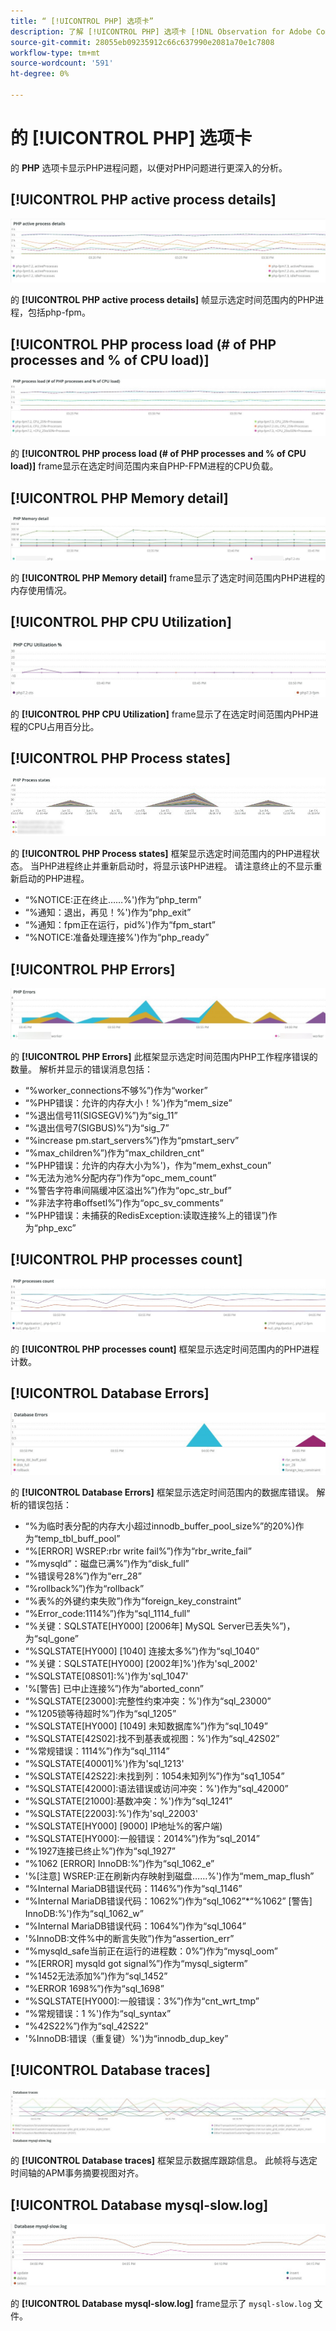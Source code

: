 ```yaml
---
title: “ [!UICONTROL PHP] 选项卡”
description: 了解 [!UICONTROL PHP] 选项卡 [!DNL Observation for Adobe Commerce].
source-git-commit: 28055eb09235912c66c637990e2081a70e1c7808
workflow-type: tm+mt
source-wordcount: '591'
ht-degree: 0%

---
```



# 的 [!UICONTROL PHP] 选项卡

的 **PHP** 选项卡显示PHP进程问题，以便对PHP问题进行更深入的分析。

## [!UICONTROL PHP active process details]

![PHP活动进程详细信息](../../assets/tools/php-active-process-details.jpg)

的 **[!UICONTROL PHP active process details]** 帧显示选定时间范围内的PHP进程，包括php-fpm。

## [!UICONTROL PHP process load (# of PHP processes and % of CPU load)]

![PHP进程加载](../../assets/tools/php-process-load.jpg)

的 **[!UICONTROL PHP process load (# of PHP processes and % of CPU load)]** frame显示在选定时间范围内来自PHP-FPM进程的CPU负载。

## [!UICONTROL PHP Memory detail]

![PHP内存详细信息](../../assets/tools/php-memory-detail.jpg)

的 **[!UICONTROL PHP Memory detail]** frame显示了选定时间范围内PHP进程的内存使用情况。

## [!UICONTROL PHP CPU Utilization]

![PHP CPU利用率](../../assets/tools/php-cpu-utilization.jpg)

的 **[!UICONTROL PHP CPU Utilization]** frame显示了在选定时间范围内PHP进程的CPU占用百分比。

## [!UICONTROL PHP Process states]

![PHP进程状态](../../assets/tools/php-process-states-image-1.jpg)

的 **[!UICONTROL PHP Process states]** 框架显示选定时间范围内的PHP进程状态。 当PHP进程终止并重新启动时，将显示该PHP进程。 请注意终止的不显示重新启动的PHP进程。

* “%NOTICE:正在终止……%&#39;)作为“php_term”
* “%通知：退出，再见！%&#39;)作为“php_exit”
* “%通知：fpm正在运行，pid%&#39;)作为“fpm_start”
* “%NOTICE:准备处理连接%&#39;)作为“php_ready”

## [!UICONTROL PHP Errors]

![PHP错误](../../assets/tools/php-errors-image-1.jpg)

的 **[!UICONTROL PHP Errors]** 此框架显示选定时间范围内PHP工作程序错误的数量。 解析并显示的错误消息包括：

* “%worker_connections不够%”)作为“worker”
* “%PHP错误：允许的内存大小！%&#39;)作为“mem_size”
* “%退出信号11(SIGSEGV)%”)为“sig_11”
* “%退出信号7(SIGBUS)%”)为“sig_7”
* “%increase pm.start_servers%”)作为“pmstart_serv”
* “%max_children%”)作为“max_children_cnt”
* “%PHP错误：允许的内存大小为%&#39;)，作为“mem_exhst_coun”
* “%无法为池%分配内存”)作为“opc_mem_count”
* “%警告字符串间隔缓冲区溢出%”)作为“opc_str_buf”
* “%非法字符串offsetl%”)作为“opc_sv_comments”
* “%PHP错误：未捕获的RedisException:读取连接%上的错误”)作为“php_exc”

## [!UICONTROL PHP processes count]

![PHP进程计数](../../assets/tools/php-processes-count.jpg)

的 **[!UICONTROL PHP processes count]** 框架显示选定时间范围内的PHP进程计数。

## [!UICONTROL Database Errors]

![数据库错误](../../assets/tools/php-tab-database-errors.jpg)

的 **[!UICONTROL Database Errors]** 框架显示选定时间范围内的数据库错误。 解析的错误包括：

* “%为临时表分配的内存大小超过innodb_buffer_pool_size%”的20%)作为“temp_tbl_buff_pool”
* “%\[ERROR\] WSREP:rbr write fail%”)作为“rbr_write_fail”
* “%mysqld”：磁盘已满%”)作为“disk_full”
* “%错误号28%”)作为“err_28”
* “%rollback%”)作为“rollback”
* “%表%的外键约束失败”)作为“foreign_key_constraint”
* “%Error_code:1114%”)作为“sql_1114_full”
* “%关键：SQLSTATE[HY000] [2006年] MySQL Server已丢失%”)，为“sql_gone”
* “%SQLSTATE[HY000] [1040] 连接太多%”)作为“sql_1040”
* “%关键：SQLSTATE[HY000] [2002年]%&#39;)作为&#39;sql_2002&#39;
* “%SQLSTATE[08S01]:%&#39;)作为&#39;sql_1047&#39;
* &#39;%[警告] 已中止连接%”)作为“aborted_conn”
* “%SQLSTATE[23000]:完整性约束冲突：%&#39;)作为“sql_23000”
* “%1205锁等待超时%”)作为“sql_1205”
* “%SQLSTATE[HY000] [1049] 未知数据库%”)作为“sql_1049”
* “%SQLSTATE[42S02]:找不到基表或视图：%&#39;)作为“sql_42S02”
* “%常规错误：1114%”)作为“sql_1114”
* “%SQLSTATE[40001]%&#39;)作为&#39;sql_1213&#39;
* “%SQLSTATE[42S22]:未找到列：1054未知列%”)作为“sq1_1054”
* “%SQLSTATE[42000]:语法错误或访问冲突：%&#39;)作为“sql_42000”
* “%SQLSTATE[21000]:基数冲突：%&#39;)作为“sql_1241”
* “%SQLSTATE[22003]:%&#39;)作为&#39;sql_22003&#39;
* “%SQLSTATE[HY000] [9000] IP地址%的客户端)
* “%SQLSTATE[HY000]:一般错误：2014%”)作为“sql_2014”
* “%1927连接已终止%”)作为“sql_1927”
* “%1062 \[ERROR\] InnoDB:%”)作为“sql_1062_e”
* &#39;%[注意] WSREP:正在刷新内存映射到磁盘……%&#39;)作为“mem_map_flush”
* “%Internal MariaDB错误代码：1146%”)作为“sql_1146”
* “%Internal MariaDB错误代码：1062%”)作为“sql_1062”*“%1062” [警告] InnoDB:%&#39;)作为“sql_1062_w”
* “%Internal MariaDB错误代码：1064%”)作为“sql_1064”
* &#39;%InnoDB:文件%中的断言失败”)作为“assertion_err”
* “%mysqld_safe当前正在运行的进程数：0%”)作为“mysql_oom”
* “%\[ERROR\] mysqld got signal%”)作为“mysql_sigterm”
* “%1452无法添加%”)作为“sql_1452”
* “%ERROR 1698%”)作为“sql_1698”
* “%SQLSTATE[HY000]:一般错误：3%”)作为“cnt_wrt_tmp”
* “%常规错误：1 %&#39;)作为“sql_syntax”
* “%42S22%”)作为“sql_42S22”
* &#39;%InnoDB:错误（重复键）%&#39;)为“innodb_dup_key”

## [!UICONTROL Database traces]

![数据库跟踪](../../assets/tools/php-tab-database-traces.jpg)

的 **[!UICONTROL Database traces]** 框架显示数据库跟踪信息。 此帧将与选定时间轴的APM事务摘要视图对齐。

## [!UICONTROL Database mysql-slow.log]

![数据库mysql-slow.log](../../assets/tools/php-tab-database-mysql-slow-log.jpg)

的 **[!UICONTROL Database mysql-slow.log]** frame显示了 `mysql-slow.log` 文件。
